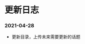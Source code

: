 <!--
 * @Date: 2021-04-28 18:02:02
 * @LastEditors: zhaoweixiang
 * @LastEditTime: 2021-04-28 18:03:19
 * @FilePath: /point/changeLog.md
-->
# 更新日志

### 2021-04-28
- 更新目录，上传未来需要更新的话题
